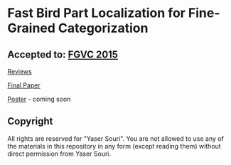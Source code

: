 # Fast Bird Part Localization for Fine-Grained Categorization
## Accepted to: [FGVC 2015](https://sites.google.com/site/thirdworkshoponfgvc/)

[Reviews](https://rawgit.com/yassersouri/fgvc2015-paper/master/reviews/index.html)

[Final Paper](http://yassersouri.github.io/papers/fgvc-2015-fast-bird-part.pdf)

[Poster]() - coming soon

## Copyright
All rights are reserved for "Yaser Souri". You are not allowed to use any of the materials in this repository in any form (except reading them) without direct permission from Yaser Souri.
